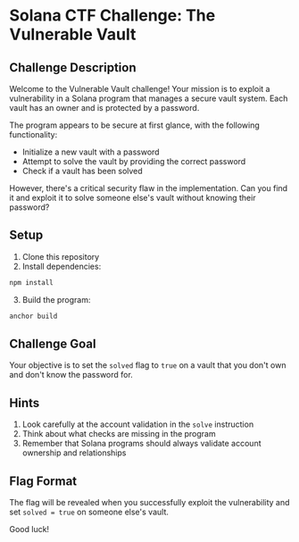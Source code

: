 # Solana CTF Challenge: The Vulnerable Vault

## Challenge Description

Welcome to the Vulnerable Vault challenge! Your mission is to exploit a vulnerability in a Solana program that manages a secure vault system. Each vault has an owner and is protected by a password.

The program appears to be secure at first glance, with the following functionality:
- Initialize a new vault with a password
- Attempt to solve the vault by providing the correct password
- Check if a vault has been solved

However, there's a critical security flaw in the implementation. Can you find it and exploit it to solve someone else's vault without knowing their password?

## Setup

1. Clone this repository
2. Install dependencies:
```bash
npm install
```
3. Build the program:
```bash
anchor build
```

## Challenge Goal

Your objective is to set the `solved` flag to `true` on a vault that you don't own and don't know the password for.

## Hints
1. Look carefully at the account validation in the `solve` instruction
2. Think about what checks are missing in the program
3. Remember that Solana programs should always validate account ownership and relationships

## Flag Format
The flag will be revealed when you successfully exploit the vulnerability and set `solved = true` on someone else's vault.

Good luck! 